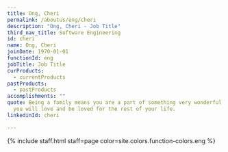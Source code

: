 ```yaml
---
title: Ong, Cheri
permalink: /aboutus/eng/cheri
description: "Ong, Cheri - Job Title"
third_nav_title: Software Engineering
id: cheri
name: Ong, Cheri
joinDate: 1970-01-01
functionId: eng
jobTitle: Job Title
curProducts:
  - currentProducts
pastProducts:
  - pastProducts
accomplishments: ""
quote: Being a family means you are a part of something very wonderful. It means
  you will love and be loved for the rest of your life.
linkedinId: cheri

---
```


{% include staff.html staff=page color=site.colors.function-colors.eng %}
